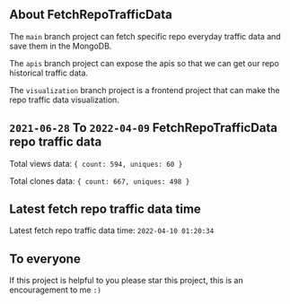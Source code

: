 ## About FetchRepoTrafficData

The `main` branch project can fetch specific repo everyday traffic data and save them in the MongoDB.

The `apis` branch project can expose the apis so that we can get our repo historical traffic data.

The `visualization` branch project is a frontend project that can make the repo traffic data visualization.

## `2021-06-28` To `2022-04-09` FetchRepoTrafficData repo traffic data

Total views data: `{ count: 594, uniques: 60 }`

Total clones data: `{ count: 667, uniques: 498 }`

## Latest fetch repo traffic data time

Latest fetch repo traffic data time: `2022-04-10 01:20:34`

## To everyone

If this project is helpful to you please star this project, this is an encouragement to me `:)`



